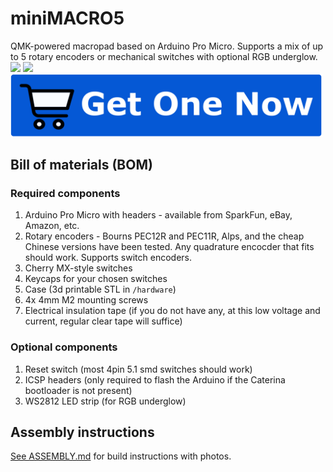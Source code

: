 # miniMACRO5
QMK-powered macropad based on Arduino Pro Micro. Supports a mix of up to 5 rotary encoders or mechanical switches with optional RGB underglow.
![](photos/miscconfigs.jpg)
![](photos/underglow.jpg)
<br>
<a href="https://www.etsy.com/listing/772600648/minimacro5-a-custom-programmable"><img src="https://github.com/LeafCutterLabs/docs/blob/master/getonenow.png" width="500"></a>

## Bill of materials (BOM)
### Required components
1. Arduino Pro Micro with headers - available from SparkFun, eBay, Amazon, etc.
2. Rotary encoders - Bourns PEC12R and PEC11R, Alps, and the cheap Chinese versions have been tested. Any quadrature encocder that fits should work. Supports switch encoders.
3. Cherry MX-style switches
4. Keycaps for your chosen switches
5. Case (3d printable STL in `/hardware`)
6. 4x 4mm M2 mounting screws
7. Electrical insulation tape (if you do not have any, at this low voltage and current, regular clear tape will suffice)

### Optional components
1. Reset switch (most 4pin 5.1 smd switches should work)
2. ICSP headers (only required to flash the Arduino if the Caterina bootloader is not present)
3. WS2812 LED strip (for RGB underglow)

## Assembly instructions
[See ASSEMBLY.md](ASSEMBLY.md) for build instructions with photos.
